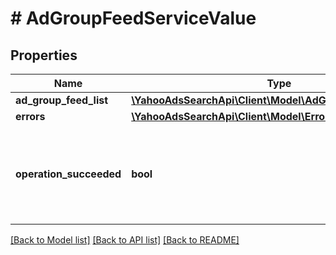 # # AdGroupFeedServiceValue

## Properties

Name | Type | Description | Notes
------------ | ------------- | ------------- | -------------
**ad_group_feed_list** | [**\YahooAdsSearchApi\Client\Model\AdGroupFeedServiceList**](AdGroupFeedServiceList.md) |  | [optional] 
**errors** | [**\YahooAdsSearchApi\Client\Model\Error[]**](Error.md) |  | [optional] 
**operation_succeeded** | **bool** | &lt;ja&gt;処理結果を表示します。&lt;/ja&gt;&lt;br&gt;&lt;en&gt;Showing operation results.&lt;/en&gt; | [optional] 

[[Back to Model list]](../../README.md#documentation-for-models) [[Back to API list]](../../README.md#documentation-for-api-endpoints) [[Back to README]](../../README.md)



